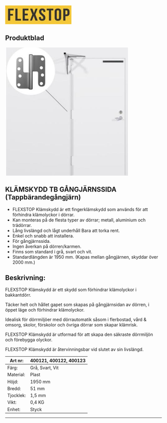 ![](_page_0_Picture_0.jpeg)

## Produktblad

![](_page_0_Picture_2.jpeg)

## **KLÄMSKYDD TB GÅNGJÄRNSSIDA (Tappbärandegångjärn)**

- FLEXSTOP Klämskydd är ett fingerklämskydd som används för att förhindra klämolyckor i dörrar.
- Kan monteras på de flesta typer av dörrar; metall, aluminium och trädörrar.
- Lång livslängd och lågt underhåll Bara att torka rent.
- Enkel och snabb att installera.
- För gångjärnssida.
- Ingen åverkan på dörren/karmen.
- Finns som standard i grå, svart och vit.
- Standardlängden är 1950 mm. (Kapas mellan gångjärnen, skyddar över 2000 mm.)

## **Beskrivning:**

FLEXSTOP Klämskydd är ett skydd som förhindrar klämolyckor i bakkantdörr.

Täcker helt och hållet gapet som skapas på gångjärnsidan av dörren, i öppet läge och förhindrar klämolyckor.

Idealisk för dörrmiljöer med dörrautomatik såsom i flerbostad, vård & omsorg, skolor, förskolor och övriga dörrar som skapar klämrisk.

FLEXSTOP Klämskydd är utformad för att skapa den säkraste dörrmiljön och förebygga olyckor.

FLEXSTOP Klämskydd är återvinningsbar vid slutet av sin livslängd.

| Art nr:   | 400121, 400122, 400123 |
|-----------|------------------------|
| Färg:     | Grå, Svart, Vit        |
| Material: | Plast                  |
| Höjd:     | 1950 mm                |
| Bredd:    | 51 mm                  |
| Tjocklek: | 1,5 mm                 |
| Vikt:     | 0,4 KG                 |
| Enhet:    | Styck                  |

______________________________________________________________________________________________________________________________________________________